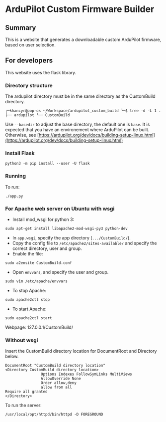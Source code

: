 # ArduPilot Custom Firmware Builder

## Summary

This is a website that generates a downloadable custom ArduPilot firmware, based on user selection.

## For developers

This website uses the flask library.

### Directory structure
The ardupilot directory must be in the same directory as the CustomBuild directory.


`╭─khancyr@pop-os ~/Workspace/ardupilot_custom_build
╰─$ tree -d -L 1
.
├── ardupilot
└── CustomBuild`

Use `--basedir` to adjust the base directory, the default one is `base`.
It is expected that you have an environement where ArduPilot can be built. Otherwise, see [https://ardupilot.org/dev/docs/building-setup-linux.html](https://ardupilot.org/dev/docs/building-setup-linux.html)

### Install Flask
```
python3 -m pip install --user -U flask
```

### Running
To run:

```
./app.py
```

### For Apache web server on Ubuntu with wsgi

* Install mod_wsgi for python 3:
```
sudo apt-get install libapache2-mod-wsgi-py3 python-dev
```
* In `app.wsgi`, specify the app directory (`.../CustomBuild/`).
* Copy the config file to `/etc/apache2/sites-available/` and specify the correct directory, user and group.
* Enable the file:
```
sudo a2ensite CustomBuild.conf
```
* Open `envvars`, and specify the user and group.
```
sudo vim /etc/apache/envvars
```
* To stop Apache:
```
sudo apache2ctl stop
```
* To start Apache:
```
sudo apache2ctl start
```
Webpage: 127.0.0.1/CustomBuild/

### Without wsgi

Insert the CustomBuild directory location for DocumentRoot and Directory below.
```
DocumentRoot "CustomBuild directory location"
<Directory CustomBuild directory location>
				Options Indexes FollowSymLinks MultiViews
				AllowOverride None
				Order allow,deny
				allow from all
Require all granted
</Directory>
```
To run the server:
```
/usr/local/opt/httpd/bin/httpd -D FOREGROUND
```
